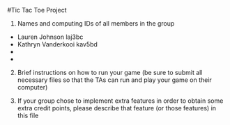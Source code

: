 #Tic Tac Toe Project

1. Names and computing IDs of all members in the group
- Lauren Johnson laj3bc
- Kathryn Vanderkooi kav5bd
-
-

2. Brief instructions on how to run your game (be sure to submit all necessary files so that
the TAs can run and play your game on their computer)


3. If your group chose to implement extra features in order to obtain some extra credit
points, please describe that feature (or those features) in this file 
